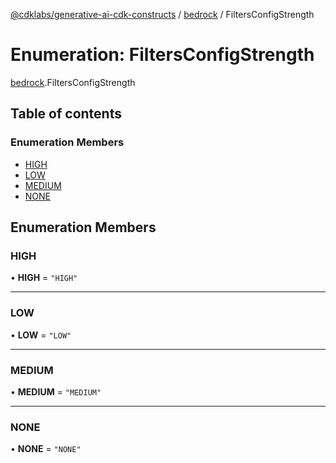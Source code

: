 [@cdklabs/generative-ai-cdk-constructs](../README.md) / [bedrock](../modules/bedrock.md) / FiltersConfigStrength

# Enumeration: FiltersConfigStrength

[bedrock](../modules/bedrock.md).FiltersConfigStrength

## Table of contents

### Enumeration Members

- [HIGH](bedrock.FiltersConfigStrength.md#high)
- [LOW](bedrock.FiltersConfigStrength.md#low)
- [MEDIUM](bedrock.FiltersConfigStrength.md#medium)
- [NONE](bedrock.FiltersConfigStrength.md#none)

## Enumeration Members

### HIGH

• **HIGH** = ``"HIGH"``

___

### LOW

• **LOW** = ``"LOW"``

___

### MEDIUM

• **MEDIUM** = ``"MEDIUM"``

___

### NONE

• **NONE** = ``"NONE"``
